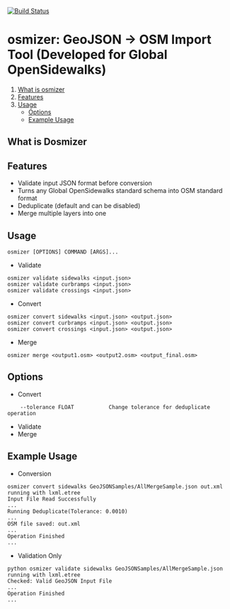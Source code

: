 [![Build Status](https://travis-ci.org/OpenSidewalks/DSSG2016-Sidewalks-ImportTool.svg?branch=master)](https://travis-ci.org/OpenSidewalks/DSSG2016-Sidewalks-ImportTool)

# osmizer: GeoJSON -> OSM Import Tool (Developed for Global OpenSidewalks)

1. [What is osmizer](#what-is-osmizer)
1. [Features](#features)
1. [Usage](#usage)
    - [Options](#options)
    - [Example Usage](#example-usage)

## What is Dosmizer

## Features
- Validate input JSON format before conversion
- Turns any Global OpenSidewalks standard schema into OSM standard format
- Deduplicate (default and can be disabled)
- Merge multiple layers into one

## Usage
```
osmizer [OPTIONS] COMMAND [ARGS]...
```
- Validate
```
osmizer validate sidewalks <input.json>
osmizer validate curbramps <input.json>
osmizer validate crossings <input.json>
```
- Convert
```
osmizer convert sidewalks <input.json> <output.json>
osmizer convert curbramps <input.json> <output.json>
osmizer convert crossings <input.json> <output.json>
```
- Merge
```
osmizer merge <output1.osm> <output2.osm> <output_final.osm>
```

## Options
- Convert
```
    --tolerance FLOAT           Change tolerance for deduplicate operation
```
- Validate
- Merge

## Example Usage
- Conversion
```
osmizer convert sidewalks GeoJSONSamples/AllMergeSample.json out.xml
running with lxml.etree
Input File Read Successfully
...
Running Deduplicate(Tolerance: 0.0010)
...
OSM file saved: out.xml
...
Operation Finished
...
```
- Validation Only
```
python osmizer validate sidewalks GeoJSONSamples/AllMergeSample.json
running with lxml.etree
Checked: Valid GeoJSON Input File
...
Operation Finished
...
```
